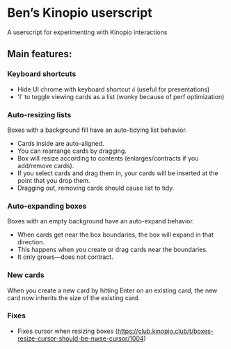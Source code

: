 # Ben’s Kinopio userscript

A userscript for experimenting with Kinopio interactions

## Main features:

### Keyboard shortcuts

- Hide UI chrome with keyboard shortcut `d` (useful for presentations)
- 'l' to toggle viewing cards as a list (wonky because of perf optimization)

### Auto-resizing lists

Boxes with a background fill have an auto-tidying list behavior.

- Cards inside are auto-aligned.
- You can rearrange cards by dragging.
- Box will resize according to contents (enlarges/contracts if you add/remove cards).
- If you select cards and drag them in, your cards will be inserted at the point that you drop them.
- Dragging out, removing cards should cause list to tidy.

### Auto-expanding boxes

Boxes with an empty background have an auto-expand behavior.

- When cards get near the box boundaries, the box will expand in that direction.
- This happens when you create or drag cards near the boundaries.
- It only grows—does not contract.

### New cards

When you create a new card by hitting Enter on an existing card, the new card now inherits
the size of the existing card.

### Fixes

- Fixes cursor when resizing boxes (https://club.kinopio.club/t/boxes-resize-cursor-should-be-nwse-cursor/1004)
